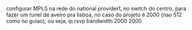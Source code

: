 configurar MPLS na rede do national provider1, no switch do centro, para fazer um tunel de aveiro pra lisboa, no caso do projeto é 2000 (nao 512 como no guiao), ou seja, 
ip rsvp bandwidth 2000 2000